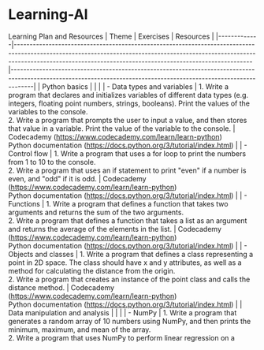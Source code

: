 # Learning-AI
Learning Plan and Resources
| Theme       | Exercises                                                                                                                                                                                                                                 | Resources                                                                                                                                                            |
|-------------|---------------------------------------------------------------------------------------------------------------------------------------------------------------------------------------------------------------------------------------|-------------------------------------------------------------------------------------------------------------------------------------------------------------------|
| Python basics |                                                                                                                                                                                                                                           |                                                                                                                                                                     |
| - Data types and variables | 1. Write a program that declares and initializes variables of different data types (e.g. integers, floating point numbers, strings, booleans). Print the values of the variables to the console. <br> 2. Write a program that prompts the user to input a value, and then stores that value in a variable. Print the value of the variable to the console. | Codecademy (https://www.codecademy.com/learn/learn-python) <br> Python documentation (https://docs.python.org/3/tutorial/index.html) |
| - Control flow | 1. Write a program that uses a for loop to print the numbers from 1 to 10 to the console. <br> 2. Write a program that uses an if statement to print "even" if a number is even, and "odd" if it is odd. | Codecademy (https://www.codecademy.com/learn/learn-python) <br> Python documentation (https://docs.python.org/3/tutorial/index.html) |
| - Functions | 1. Write a program that defines a function that takes two arguments and returns the sum of the two arguments. <br> 2. Write a program that defines a function that takes a list as an argument and returns the average of the elements in the list. | Codecademy (https://www.codecademy.com/learn/learn-python) <br> Python documentation (https://docs.python.org/3/tutorial/index.html) |
| - Objects and classes | 1. Write a program that defines a class representing a point in 2D space. The class should have x and y attributes, as well as a method for calculating the distance from the origin. <br> 2. Write a program that creates an instance of the point class and calls the distance method. | Codecademy (https://www.codecademy.com/learn/learn-python) <br> Python documentation (https://docs.python.org/3/tutorial/index.html) |
| Data manipulation and analysis |  |  |
| - NumPy | 1. Write a program that generates a random array of 10 numbers using NumPy, and then prints the minimum, maximum, and mean of the array. <br> 2. Write a program that uses NumPy to perform linear regression on a
